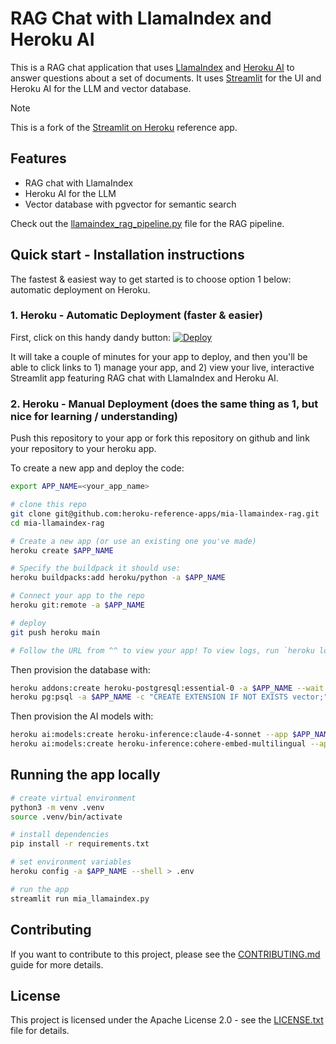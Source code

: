 # RAG Chat with LlamaIndex and Heroku AI

This is a RAG chat application that uses [LlamaIndex](https://www.llamaindex.ai/) and [Heroku AI](https://www.heroku.com/ai) to answer questions about a set of documents. It uses [Streamlit](https://www.streamlit.io/) for the UI and Heroku AI for the LLM and vector database.

> [!NOTE]
> This is a fork of the [Streamlit on Heroku](https://github.com/heroku-reference-apps/heroku-streamlit) reference app.

## Features

- RAG chat with LlamaIndex
- Heroku AI for the LLM
- Vector database with pgvector for semantic search

Check out the [llamaindex_rag_pipeline.py](llamaindex_rag_pipeline.py) file for the RAG pipeline.

## Quick start - Installation instructions

The fastest & easiest way to get started is to choose option 1 below: automatic deployment on Heroku.

### 1. Heroku - Automatic Deployment (faster & easier)

First, click on this handy dandy button:
[![Deploy](https://www.herokucdn.com/deploy/button.svg)](https://www.heroku.com/deploy?template=https://github.com/heroku-reference-apps/mia-llamaindex-rag)

It will take a couple of minutes for your app to deploy, and then you'll be able to click links to 1) manage your app, and 2) view your live, interactive Streamlit app featuring RAG chat with LlamaIndex and Heroku AI.

### 2. Heroku - Manual Deployment (does the same thing as 1, but nice for learning / understanding)

Push this repository to your app or fork this repository on github and link your
repository to your heroku app.

To create a new app and deploy the code:

``` bash
export APP_NAME=<your_app_name>

# clone this repo
git clone git@github.com:heroku-reference-apps/mia-llamaindex-rag.git
cd mia-llamaindex-rag

# Create a new app (or use an existing one you've made)
heroku create $APP_NAME

# Specify the buildpack it should use:
heroku buildpacks:add heroku/python -a $APP_NAME

# Connect your app to the repo
heroku git:remote -a $APP_NAME

# deploy
git push heroku main

# Follow the URL from ^^ to view your app! To view logs, run `heroku logs --tail -a $APP_NAME`
```

Then provision the database with:

``` bash
heroku addons:create heroku-postgresql:essential-0 -a $APP_NAME --wait
heroku pg:psql -a $APP_NAME -c "CREATE EXTENSION IF NOT EXISTS vector;"
```

Then provision the AI models with:

``` bash
heroku ai:models:create heroku-inference:claude-4-sonnet --app $APP_NAME --as INFERENCE
heroku ai:models:create heroku-inference:cohere-embed-multilingual --app $APP_NAME --as EMBEDDING
```

## Running the app locally

``` bash
# create virtual environment
python3 -m venv .venv
source .venv/bin/activate

# install dependencies
pip install -r requirements.txt

# set environment variables
heroku config -a $APP_NAME --shell > .env

# run the app
streamlit run mia_llamaindex.py
```

## Contributing

If you want to contribute to this project, please see the [CONTRIBUTING.md](CONTRIBUTING.md) guide for more details.

## License

This project is licensed under the Apache License 2.0 - see the [LICENSE.txt](LICENSE.txt) file for details.
